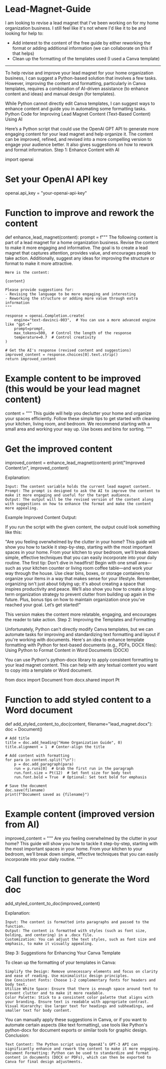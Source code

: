 # Lead-Magnet-Guide
I am looking to revise a lead magnet that I've been working on for my home organization business. I still feel like it's not where I'd like it to be and looking for help to:
- Add interest to the content of the free guide by either reworking the format or adding additional information (we can collaborate on this if that helps)
- Clean up the formatting of the templates used (I used a Canva template)
-----------
To help revise and improve your lead magnet for your home organization business, I can suggest a Python-based solution that involves a few tasks. However, improving the content and formatting, particularly in Canva templates, requires a combination of AI-driven assistance (to enhance content and ideas) and manual design (for templates).

While Python cannot directly edit Canva templates, I can suggest ways to enhance content and guide you in automating some formatting tasks.
Python Code for Improving Lead Magnet Content (Text-Based Content) Using AI

Here’s a Python script that could use the OpenAI GPT API to generate more engaging content for your lead magnet and help organize it. The content can be improved, refined, and revised into a more compelling version to engage your audience better. It also gives suggestions on how to rework and format information.
Step 1: Enhance Content with AI

import openai

# Set your OpenAI API key
openai.api_key = "your-openai-api-key"

# Function to improve and rework the content
def enhance_lead_magnet(content):
    prompt = f"""
    The following content is part of a lead magnet for a home organization business. Revise the content to make it more engaging and informative. The goal is to create a lead magnet that captures attention, provides value, and encourages people to take action. Additionally, suggest any ideas for improving the structure or format to make it more attractive.
    
    Here is the content:

    {content}

    Please provide suggestions for:
    - Revising the language to be more engaging and interesting
    - Reworking the structure or adding more value through extra information
    """
    
    response = openai.Completion.create(
        engine="text-davinci-003",  # You can use a more advanced engine like "gpt-4"
        prompt=prompt,
        max_tokens=500,  # Control the length of the response
        temperature=0.7  # Control creativity
    )
    
    # Get the AI's response (revised content and suggestions)
    improved_content = response.choices[0].text.strip()
    return improved_content

# Example content to be improved (this would be your lead magnet content)
content = """
This guide will help you declutter your home and organize your spaces efficiently. 
Follow these simple tips to get started with cleaning your kitchen, living room, and bedroom.
We recommend starting with a small area and working your way up. Use boxes and bins for sorting.
"""

# Get the improved content
improved_content = enhance_lead_magnet(content)
print("Improved Content:\n", improved_content)

Explanation:

    Input: The content variable holds the current lead magnet content.
    Prompt: The prompt is designed to ask the AI to improve the content to make it more engaging and useful for the target audience.
    Output: The output will be the revised version of the content along with suggestions on how to enhance the format and make the content more appealing.

Example Improved Content Output:

If you run the script with the given content, the output could look something like this:

"Are you feeling overwhelmed by the clutter in your home? This guide will show you how to tackle it step-by-step, starting with the most important spaces in your home. From your kitchen to your bedroom, we’ll break down simple, effective techniques that you can easily incorporate into your daily routine. 
The first tip: Don’t dive in headfirst! Begin with one small area—such as your kitchen counter or living room coffee table—and work your way through the house. Use clear bins, boxes, or storage containers to organize your items in a way that makes sense for your lifestyle. Remember, organizing isn't just about tidying up; it's about creating a space that inspires productivity and peace.
We’ll also show you how to create a long-term organization strategy to prevent clutter from building up again in the future. Plus, bonus tips on how to maintain organization once you've reached your goal. Let’s get started!"

This version makes the content more relatable, engaging, and encourages the reader to take action.
Step 2: Improving the Templates and Formatting

Unfortunately, Python can't directly modify Canva templates, but we can automate tasks for improving and standardizing text formatting and layout if you're working with documents. Here's an idea to enhance template formatting with Python for text-based documents (e.g., PDFs, DOCX files):
Using Python to Format Content in Word Documents (DOCX)

You can use Python's python-docx library to apply consistent formatting to your lead magnet content. This can help with any textual content you want to copy into a template or Word document.

from docx import Document
from docx.shared import Pt

# Function to add styled content to a Word document
def add_styled_content_to_doc(content, filename="lead_magnet.docx"):
    doc = Document()
    
    # Add title
    title = doc.add_heading("Home Organization Guide", 0)
    title.alignment = 1  # Center-align the title
    
    # Add content with formatting
    for para in content.split("\n"):
        p = doc.add_paragraph(para)
        run = p.runs[0]  # Grab the first run in the paragraph
        run.font.size = Pt(12)  # Set font size for body text
        run.font.bold = True  # Optional: Set text bold for emphasis
    
    # Save the document
    doc.save(filename)
    print(f"Document saved as {filename}")

# Example content (improved version from AI)
improved_content = """
Are you feeling overwhelmed by the clutter in your home? This guide will show you how to tackle it step-by-step, starting with the most important spaces in your home. 
From your kitchen to your bedroom, we’ll break down simple, effective techniques that you can easily incorporate into your daily routine.
"""

# Call function to generate the Word doc
add_styled_content_to_doc(improved_content)

Explanation:

    Input: The content is formatted into paragraphs and passed to the function.
    Output: The content is formatted with styles (such as font size, bolding, and centering) in a .docx file.
    Customization: You can adjust the text styles, such as font size and emphasis, to make it visually appealing.

Step 3: Suggestions for Enhancing Your Canva Template

To clean up the formatting of your templates in Canva:

    Simplify the Design: Remove unnecessary elements and focus on clarity and ease of reading. Use minimalistic design principles.
    Use Consistent Fonts: Choose 1-2 complementary fonts for headers and body text.
    Utilize White Space: Ensure that there is enough space around text to prevent clutter and to make it more readable.
    Color Palette: Stick to a consistent color palette that aligns with your branding. Ensure text is readable with appropriate contrast.
    Visual Hierarchy: Use larger text for headings and subheadings, and smaller text for body content.

You can manually apply these suggestions in Canva, or if you want to automate certain aspects (like text formatting), use tools like Python's python-docx for document exports or similar tools for graphic design.
Conclusion:

    Text Content: The Python script using OpenAI’s GPT-3 API can significantly enhance and rework the content to make it more engaging.
    Document Formatting: Python can be used to standardize and format content in documents (DOCX or PDFs), which can then be exported to Canva for final design adjustments.
